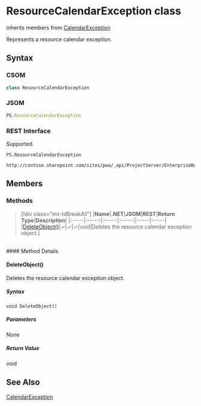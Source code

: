 [comment]: # (Name:ResourceCalendarException)
[comment]: # (Name:Microsoft.ProjectServer.ResourceCalendarException)
[comment]: # (Type:class)
[comment]: # (Status:Verified)

# <a name="name"></a>ResourceCalendarException class

inherits members from [CalendarException](CalendarException.md)<br/>

<a name="description"></a>Represents a resource calendar exception.

## <a name="syntax"></a>Syntax

### CSOM

```cs
class ResourceCalendarException 
```
### JSOM

```javascript
PS.ResourceCalendarException
```
### REST Interface

Supported.

```
PS.ResourceCalendarException

http://contoso.sharepoint.com/sites/pwa/_api/ProjectServer/EnterpriseResources('{resourceid}')/ResourceCalendarExceptions({id})
```

## <a name="members"></a>Members

### <a name="methods"></a>Methods
> [!div class="mx-tdBreakAll"]
|**Name**|**.NET**|**JSOM**|**REST**|**Return Type**|**Description**|
|:-----|:-----:|:-----:|:-----:|:-----|:-----|
|[DeleteObject()](#DeleteObject__)|&#x2713;|&#x2713;|&#x2713;|void|Deletes the resource calendar exception object.|

<br/>
#### Method Details

#### <a name="DeleteObject__"></a>DeleteObject()
 
Deletes the resource calendar exception object.

##### Syntax

```
void DeleteObject()
```

##### Parameters

None

##### Return Value

void

## <a name="seeAlso"></a>See Also

[CalendarException](CalendarException.md)<br/>